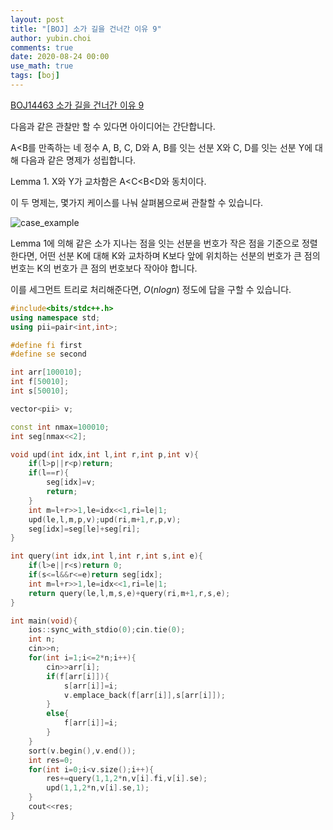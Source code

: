 ```yaml
---
layout: post
title: "[BOJ] 소가 길을 건너간 이유 9"
author: yubin.choi
comments: true
date: 2020-08-24 00:00
use_math: true
tags: [boj]
---
```


[BOJ14463 소가 길을 건너간 이유 9](https://www.acmicpc.net/problem/14463)

다음과 같은 관찰만 할 수 있다면 아이디어는 간단합니다.

A<B를 만족하는 네 정수 A, B, C, D와 A, B를 잇는 선분 X와 C, D를 잇는 선분 Y에 대해 다음과 같은 명제가 성립합니다.

Lemma 1. X와 Y가 교차함은 A<C<B<D와 동치이다.

이 두 명제는, 몇가지 케이스를 나눠 살펴봄으로써 관찰할 수 있습니다.

![case_example](https://user-images.githubusercontent.com/46587635/91106953-0d98bb80-e6af-11ea-9e88-c4d50413eddb.png)

Lemma 1에 의해 같은 소가 지나는 점을 잇는 선분을 번호가 작은 점을 기준으로 정렬한다면,  어떤 선분 K에 대해 K와 교차하며 K보다 앞에 위치하는 선분의 번호가 큰 점의 번호는 K의 번호가 큰 점의 번호보다 작아야 합니다.

이를 세그먼트 트리로 처리해준다면, $O(nlogn)$ 정도에 답을 구할 수 있습니다.

```cpp
#include<bits/stdc++.h>
using namespace std;
using pii=pair<int,int>;

#define fi first
#define se second

int arr[100010];
int f[50010];
int s[50010];

vector<pii> v;

const int nmax=100010;
int seg[nmax<<2];

void upd(int idx,int l,int r,int p,int v){
	if(l>p||r<p)return;
	if(l==r){
		seg[idx]=v;
		return;
	}
	int m=l+r>>1,le=idx<<1,ri=le|1;
	upd(le,l,m,p,v);upd(ri,m+1,r,p,v);
	seg[idx]=seg[le]+seg[ri];
}

int query(int idx,int l,int r,int s,int e){
	if(l>e||r<s)return 0;
	if(s<=l&&r<=e)return seg[idx];
	int m=l+r>>1,le=idx<<1,ri=le|1;
	return query(le,l,m,s,e)+query(ri,m+1,r,s,e);
}

int main(void){
	ios::sync_with_stdio(0);cin.tie(0);
	int n;
	cin>>n;
	for(int i=1;i<=2*n;i++){
		cin>>arr[i];
		if(f[arr[i]]){
			s[arr[i]]=i;
			v.emplace_back(f[arr[i]],s[arr[i]]);
		}
		else{
			f[arr[i]]=i;
		}
	}
	sort(v.begin(),v.end());
	int res=0;
	for(int i=0;i<v.size();i++){
		res+=query(1,1,2*n,v[i].fi,v[i].se);
		upd(1,1,2*n,v[i].se,1);
	}
	cout<<res;
}
```

